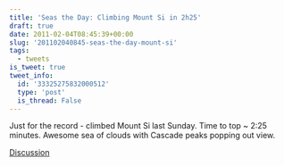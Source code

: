 ```yaml
---
title: 'Seas the Day: Climbing Mount Si in 2h25'
draft: true
date: 2011-02-04T08:45:39+00:00
slug: '201102040845-seas-the-day-mount-si'
tags:
  - tweets
is_tweet: true
tweet_info:
  id: '33325275832000512'
  type: 'post'
  is_thread: False
---
```




Just for the record - climbed Mount Si last Sunday. Time to top ~ 2:25 minutes. Awesome sea of clouds with Cascade peaks popping out view.

[Discussion](https://x.com/sytelus/status/33325275832000512)
